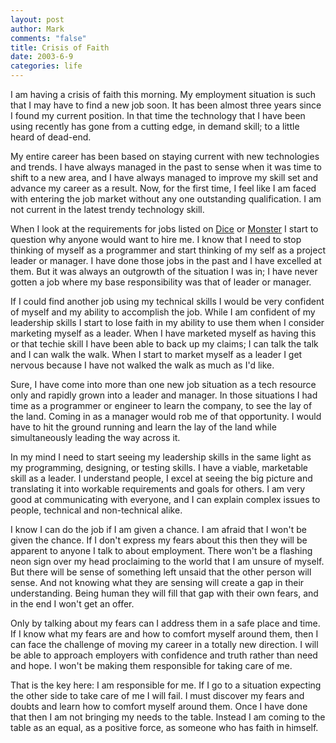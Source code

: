 ```yaml
--- 
layout: post
author: Mark
comments: "false"
title: Crisis of Faith
date: 2003-6-9
categories: life
---
```

I am having a crisis of faith this morning. My employment situation is such that I may have to find a new job soon. It has been almost three years since I found my current position. In that time the technology that I have been using recently has gone from a cutting edge, in demand skill; to a little heard of dead-end.

My entire career has been based on staying current with new technologies and trends. I have always managed in the past to sense when it was time to shift to a new area, and I have always managed to improve my skill set and advance my career as a result. Now, for the first time, I feel like I am faced with entering the job market without any one outstanding qualification. I am not current in the latest trendy technology skill.

When I look at the requirements for jobs listed on <a href="http://www.dice.com" target="_blank">Dice</a> or <a href="http://www.monster.com" target="_blank">Monster</a> I start to question why anyone would want to hire me. I know that I need to stop thinking of myself as a programmer and start thinking of my self as a project leader or manager. I have done those jobs in the past and I have excelled at them. But it was always an outgrowth of the situation I was in; I have never gotten a job where my base responsibility was that of leader or manager.

If I could find another job using my technical skills I would be very confident of myself and my ability to accomplish the job. While I am confident of my leadership skills I start to lose faith in my ability to use them when I consider marketing myself as a leader. When I have marketed myself as having this or that techie skill I have been able to back up my claims; I can talk the talk and I can walk the walk. When I start to market myself as a leader I get nervous because I have not walked the walk as much as I'd like.

Sure, I have come into more than one new job situation as a tech resource only and rapidly grown into a leader and manager. In those situations I had time as a programmer or engineer to learn the company, to see the lay of the land. Coming in as a manager would rob me of that opportunity. I would have to hit the ground running and learn the lay of the land while simultaneously leading the way across it.

In my mind I need to start seeing my leadership skills in the same light as my programming, designing, or testing skills. I have a viable, marketable skill as a leader. I understand people, I excel at seeing the big picture and translating it into workable requirements and goals for others. I am very good at communicating with everyone, and I can explain complex issues to people, technical and non-technical alike.

I know I can do the job if I am given a chance. I am afraid that I won't be given the chance. If I don't express my fears about this then they will be apparent to anyone I talk to about employment. There won't be a flashing neon sign over my head proclaiming to the world that I am unsure of myself. But there will be sense of something left unsaid that the other person will sense. And not knowing what they are sensing will create a gap in their understanding. Being human they will fill that gap with their own fears, and in the end I won't get an offer.

Only by talking about my fears can I address them in a safe place and time. If I know what my fears are and how to comfort myself around them, then I can face the challenge of moving my career in a totally new direction. I will be able to approach employers with confidence and truth rather than need and hope. I won't be making them responsible for taking care of me.

That is the key here: I am responsible for me. If I go to a situation expecting the other side to take care of me I will fail. I must discover my fears and doubts and learn how to comfort myself around them. Once I have done that then I am not bringing my needs to the table. Instead I am coming to the table as an equal, as a positive force, as someone who has faith in himself.
